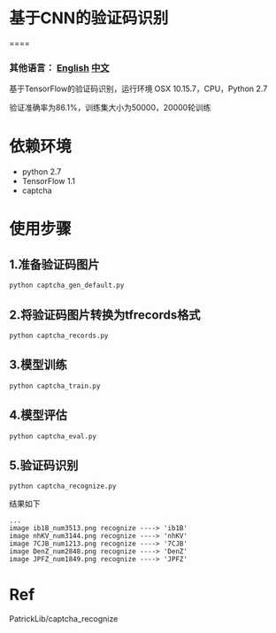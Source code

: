 # 基于CNN的验证码识别

====
### 其他语言： [English](https://github.com/PatrickLib/captcha_recognize/blob/master/README.md) [中文](https://github.com/PatrickLib/captcha_recognize/blob/master/README-zhcn.md)

基于TensorFlow的验证码识别，运行环境 OSX 10.15.7，CPU，Python 2.7

验证准确率为86.1%，训练集大小为50000，20000轮训练

依赖环境
=======
- python 2.7
- TensorFlow 1.1
- captcha

使用步骤
=======
## 1.准备验证码图片

```
python captcha_gen_default.py
```

## 2.将验证码图片转换为tfrecords格式

```
python captcha_records.py
```

## 3.模型训练

```
python captcha_train.py
```

## 4.模型评估
```
python captcha_eval.py
```

## 5.验证码识别

```
python captcha_recognize.py
```
结果如下
```
...
image ib1B_num3513.png recognize ----> 'ib1B'
image nhKV_num3144.png recognize ----> 'nhKV'
image 7CJB_num1213.png recognize ----> '7CJB'
image DenZ_num2848.png recognize ----> 'DenZ'
image JPFZ_num1849.png recognize ----> 'JPFZ'
```

Ref
===
PatrickLib/captcha_recognize
